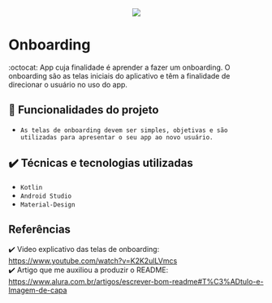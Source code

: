<div align="center">
<img src="http://img.shields.io/static/v1?label=STATUS&message=CONCLUIDO&color=GREEN&style=for-the-badge"/>
</div>

# Onboarding 
:octocat: App cuja finalidade é aprender a fazer um onboarding. O onboarding são as telas iniciais do aplicativo e têm a finalidade de direcionar 
o usuário no uso do app.


## 🔨 Funcionalidades do projeto
- ``As telas de onboarding devem ser simples, objetivas e são utilizadas para apresentar o seu app ao novo usuário.``

## ✔️ Técnicas e tecnologias utilizadas

- ``Kotlin``
- ``Android Studio``
- ``Material-Design``

## Referências
:heavy_check_mark: Video explicativo das telas de onboarding: https://www.youtube.com/watch?v=K2K2ulLVmcs <br/>
:heavy_check_mark: Artigo que me auxiliou a produzir o README: https://www.alura.com.br/artigos/escrever-bom-readme#T%C3%ADtulo-e-Imagem-de-capa
